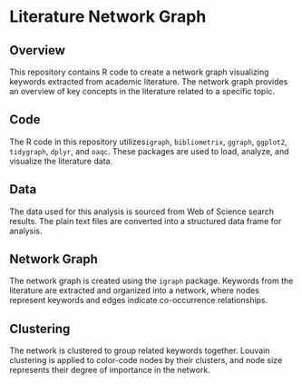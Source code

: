 # Literature Network Graph

## Overview
This repository contains R code to create a network graph visualizing keywords extracted from academic literature. The network graph provides an overview of key concepts in the literature related to a specific topic.

## Code
The R code in this repository utilizes`igraph`, `bibliometrix`, `ggraph`, `ggplot2`, `tidygraph`, `dplyr`, and `oaqc`. These packages are used to load, analyze, and visualize the literature data.

## Data
The data used for this analysis is sourced from Web of Science search results. The plain text files are converted into a structured data frame for analysis.

## Network Graph
The network graph is created using the `igraph` package. Keywords from the literature are extracted and organized into a network, where nodes represent keywords and edges indicate co-occurrence relationships.

## Clustering
The network is clustered to group related keywords together. Louvain clustering is applied to color-code nodes by their clusters, and node size represents their degree of importance in the network.
